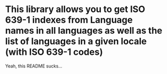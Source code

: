 # This library allows you to get ISO 639-1 indexes from Language names in all languages as well as the list of languages in a given locale (with ISO 639-1 codes)

Yeah, this README sucks...
